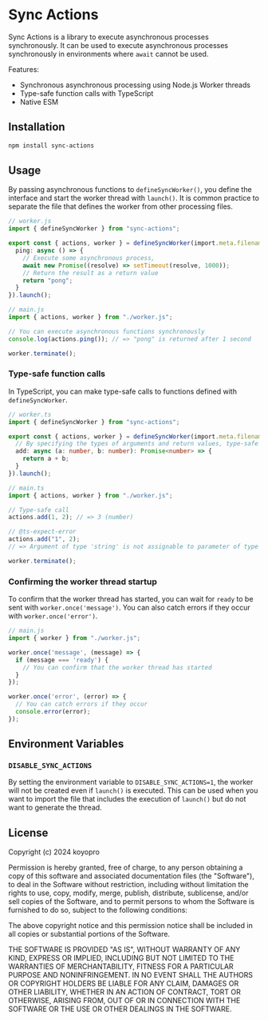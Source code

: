 # Sync Actions

Sync Actions is a library to execute asynchronous processes synchronously. It can be used to execute asynchronous processes synchronously in environments where `await` cannot be used.

Features:
- Synchronous asynchronous processing using Node.js Worker threads
- Type-safe function calls with TypeScript
- Native ESM

## Installation

```bash
npm install sync-actions
```

## Usage

By passing asynchronous functions to `defineSyncWorker()`, you define the interface and start the worker thread with `launch()`. It is common practice to separate the file that defines the worker from other processing files.


```typescript
// worker.js
import { defineSyncWorker } from "sync-actions";

export const { actions, worker } = defineSyncWorker(import.meta.filename, {
  ping: async () => {
    // Execute some asynchronous process,
    await new Promise((resolve) => setTimeout(resolve, 1000));
    // Return the result as a return value
    return "pong";
  }
}).launch();
```

```typescript
// main.js
import { actions, worker } from "./worker.js";

// You can execute asynchronous functions synchronously
console.log(actions.ping()); // => "pong" is returned after 1 second

worker.terminate();
```

### Type-safe function calls

In TypeScript, you can make type-safe calls to functions defined with `defineSyncWorker`.

```typescript
// worker.ts
import { defineSyncWorker } from "sync-actions";

export const { actions, worker } = defineSyncWorker(import.meta.filename, {
  // By specifying the types of arguments and return values, type-safe calls are possible
  add: async (a: number, b: number): Promise<number> => {
    return a + b;
  }
}).launch();
```

```typescript
// main.ts
import { actions, worker } from "./worker.js";

// Type-safe call
actions.add(1, 2); // => 3 (number)

// @ts-expect-error
actions.add("1", 2);
// => Argument of type 'string' is not assignable to parameter of type 'number'

worker.terminate();
```

### Confirming the worker thread startup

To confirm that the worker thread has started, you can wait for `ready` to be sent with `worker.once('message')`. You can also catch errors if they occur with `worker.once('error')`.

```typescript
// main.js
import { worker } from "./worker.js";

worker.once('message', (message) => {
  if (message === 'ready') {
    // You can confirm that the worker thread has started
  }
});

worker.once('error', (error) => {
  // You can catch errors if they occur
  console.error(error);
});
```

## Environment Variables

### `DISABLE_SYNC_ACTIONS`

By setting the environment variable to `DISABLE_SYNC_ACTIONS=1`, the worker will not be created even if `launch()` is executed. This can be used when you want to import the file that includes the execution of `launch()` but do not want to generate the thread.

## License

Copyright (c) 2024 koyopro

Permission is hereby granted, free of charge, to any person obtaining a copy
of this software and associated documentation files (the "Software"), to deal
in the Software without restriction, including without limitation the rights
to use, copy, modify, merge, publish, distribute, sublicense, and/or sell
copies of the Software, and to permit persons to whom the Software is
furnished to do so, subject to the following conditions:

The above copyright notice and this permission notice shall be included in all
copies or substantial portions of the Software.

THE SOFTWARE IS PROVIDED "AS IS", WITHOUT WARRANTY OF ANY KIND, EXPRESS OR
IMPLIED, INCLUDING BUT NOT LIMITED TO THE WARRANTIES OF MERCHANTABILITY,
FITNESS FOR A PARTICULAR PURPOSE AND NONINFRINGEMENT. IN NO EVENT SHALL THE
AUTHORS OR COPYRIGHT HOLDERS BE LIABLE FOR ANY CLAIM, DAMAGES OR OTHER
LIABILITY, WHETHER IN AN ACTION OF CONTRACT, TORT OR OTHERWISE, ARISING FROM,
OUT OF OR IN CONNECTION WITH THE SOFTWARE OR THE USE OR OTHER DEALINGS IN THE
SOFTWARE.
